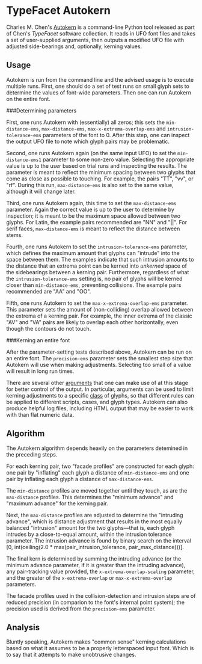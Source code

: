 TypeFacet Autokern
==================

Charles M. Chen's [Autokern](http://charlesmchen.github.io/typefacet/topics/autokern/index.html) is a command-line Python tool released as
part of Chen's *TypeFacet* software collection.  It reads in UFO font
files and takes a set of user-supplied arguments, then outputs a
modified UFO file with adjusted side-bearings and, optionally, kerning
values.

Usage
-----

Autokern is run from the command line and the advised usage is to
execute multiple runs.  First, one should do a set of test runs on
small glyph sets to determine the values of font-wide parameters.
Then one can run Autokern on the entire font.

###Determining parameters

First, one runs Autokern with (essentially) all zeros; this sets the
`min-distance-ems`, `max-distance-ems`, `max-x-extrema-overlap-ems`
and `intrusion-tolerance-ems` parameters of the font to 0.  After this
step, one can inspect the output UFO file to note which glyph pairs
may be problematic.

Second, one runs Autokern again (on the same input UFO) to set the
`min-distance-ems1` parameter to some non-zero value.  Selecting the
appropriate value is up to the user based on trial runs and inspecting
the results.  The parameter is meant to reflect the minimum spacing
between two glyphs that come as close as possible to touching.  For
example, the pairs "TT", "vv", or "rf".  During this run,
`max-distance-ems` is also set to the same value, although it will
change later. 

Third, one runs Autokern again, this time to set the
`max-distance-ems` parameter.  Again the correct value is up to the
user to determine by inspection; it is meant to be the maximum space
allowed between two glyphs.  For Latin, the example pairs recommended
are "NN" and "||".  For serif faces, `max-distance-ems` is meant to
reflect the distance between stems.

Fourth, one runs Autokern to set the `intrusion-tolerance-ems`
parameter, which defines the maximum amount that glyphs can "intrude"
into the space between them.  The examples indicate that
such intrusion amounts to the distance that an extrema point can be
kerned into *unkerned* space of the sidebearings between a kerning
pair.  Furthermore, regardless of what the `intrusion-tolerance-ems`
setting is, no pair of glyphs will be kerned closer than
`min-distance-ems`, preventing collisions.  The example pairs
recommended are "AA" and "OO".

Fifth, one runs Autokern to set the `max-x-extrema-overlap-ems`
parameter.  This parameter sets the amount of (non-colliding) overlap
allowed between the extrema of a kerning pair.  For example, the
inner extrema of the classic "AV" and "VA" pairs are likely to overlap
each other horizontally, even though the contours do not touch.

###Kerning an entire font

After the parameter-setting tests described above, Autokern can be run
on an entire font.  The `precision-ems` parameter sets the smallest
step size that Autokern will use when making adjustments.  Selecting
too small of a value will result in long run times.

There are several other [arguments](typefacet-arguments.md) that one
can make use of at this stage for better control of the output.  In
particular, arguments can be used to limit kerning adjustments to a
specific [class](http://charlesmchen.github.io/typefacet/topics/autokern/glyph_categories.html) of glyphs, so that different rules can be applied to
different scripts, cases, and glyph types.  Autokern can also produce
helpful log files, including HTML output that may be easier to work
with than flat numeric data.


Algorithm
---------

The Autokern algorithm depends heavily on the parameters detemined in
the preceding steps.

For each kerning pair, two "facade profiles" are constructed for each
glyph: one pair by "inflating" each glyph a distance of
`min-distance-ems` and one pair by inflating each glyph a distance of
`max-distance-ems`.

The `min-distance` profiles are moved together until they touch, as are
the `max-distance` profiles.  This determines the "minimum advance"
and "maximum advance" for the kerning pair.

Next, the `max-distance` profiles are adjusted to determine the
"intruding advance", which is distance adjustment that results in the
most equally balanced "intrusion" amount for the two glyphs&mdash;that
is, each glyph intrudes by a close-to-equal amount, within the
intrusion tolerance parameter.  The intrusion advance is found by
binary search on the interval [0, int(ceiling(2.0 * max(pair_intrusion_tolerance, pair_max_distance)))].

The final kern is determined by summing the intruding advance (or the
minimum advance parameter, if it is greater than the intruding
advance), any pair-tracking value provided, the
`x-extrema-overlap-scaling` parameter, and the greater of the
`x-extrema-overlap` or `max-x-extrema-overlap` parameters.

The facade profiles used in the collision-detection and intrusion
steps are of reduced precision (in comparion to the font's internal
point system); the precision used is derived from the `precision-ems`
parameter. 

Analysis
--------

Bluntly speaking, Autokern makes "common sense" kerning calculations
based on what it assumes to be a properly letterspaced input font.
Which is to say that it attempts to make unobtrusive changes.
